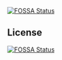 
[![FOSSA Status](https://app.fossa.io/api/projects/git%2Bgithub.com%2Frmendybayev%2Fdbtofile.svg?type=shield)](https://app.fossa.io/projects/git%2Bgithub.com%2Frmendybayev%2Fdbtofile?ref=badge_shield)




## License
[![FOSSA Status](https://app.fossa.io/api/projects/git%2Bgithub.com%2Frmendybayev%2Fdbtofile.svg?type=large)](https://app.fossa.io/projects/git%2Bgithub.com%2Frmendybayev%2Fdbtofile?ref=badge_large)
